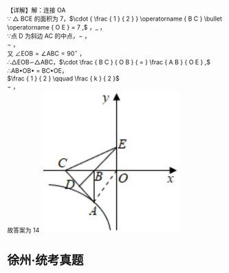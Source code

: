 【详解】解：连接 OA  
∵ $\triangle$ BCE 的面积为 7，$\cdot { \frac { 1 } { 2 } } \operatorname { B C } \bullet \operatorname { O E } = 7 ,$ ，$\_$ ，  
∵点 D 为斜边 AC 的中点，$-$ ，  
$-$ ，  
又 $\angle { \mathrm { E O B } } = \angle { \mathrm { A B C } } = 9 0 ^ { \circ }$ ，  
∴△EOB∽△ABC，$\cdot \frac { B C } { O B } { = } \frac { A B } { O E } ,$   
∴AB•OB• $=$ BC•OE，  
$\frac { 1 } { 2 } \qquad \frac { k } { 2 }$   
$-$ ，  
故答案为 14
![](<../../qs_image_DB/专题1-4_一文搞定反比例函数7个模型，13类题型（解析版）_/400c39fff58cdf0c1d43ae0be74f722e61ecc5026a2d9b5aef709f66e1e35f6b.jpg>)
# 徐州·统考真题
